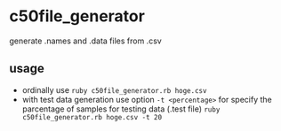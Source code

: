# c50file_generator
generate .names and .data files from .csv

## usage
- ordinally use
`ruby c50file_generator.rb hoge.csv`
- with test data generation
use option `-t <percentage>` for specify the parcentage of samples for testing data (.test file)
`ruby c50file_generator.rb hoge.csv -t 20`
